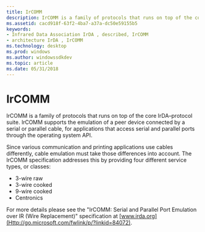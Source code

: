 ```yaml
---
title: IrCOMM
description: IrCOMM is a family of protocols that runs on top of the core IrDA–protocol suite.
ms.assetid: cacd918f-63f2-4ba7-a37a-dc50e59155b5
keywords:
- Infrared Data Association IrDA , described, IrCOMM
- architecture IrDA , IrCOMM
ms.technology: desktop
ms.prod: windows
ms.author: windowssdkdev
ms.topic: article
ms.date: 05/31/2018
---
```


# IrCOMM

IrCOMM is a family of protocols that runs on top of the core IrDA–protocol suite. IrCOMM supports the emulation of a peer device connected by a serial or parallel cable, for applications that access serial and parallel ports through the operating system API.

Since various communication and printing applications use cables differently, cable emulation must take those differences into account. The IrCOMM specification addresses this by providing four different service types, or classes:

-   3-wire raw
-   3-wire cooked
-   9-wire cooked
-   Centronics

For more details please see the "IrCOMM: Serial and Parallel Port Emulation over IR (Wire Replacement)" specification at [www.irda.org](Http://go.microsoft.com/fwlink/p/?linkid=84072).

 

 




